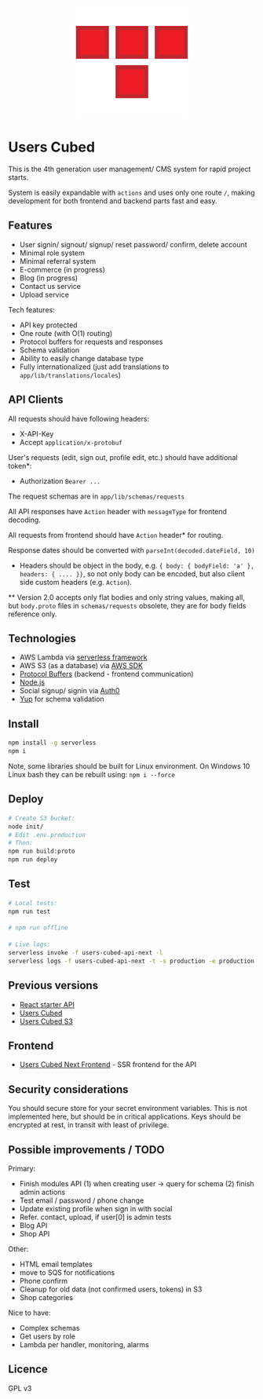 <p align="center">
  <a href="https://talaikis.com/">
    <img alt="Talaikis Ltd." src="https://github.com/TalaikisInc/talaikis.com_react/blob/master/media/logo.png" width="228">
  </a>
</p>

# Users Cubed

This is the 4th generation user management/ CMS system for rapid project starts.

System is easily expandable with `actions` and uses only one route `/`,  making development for both frontend and backend parts fast and easy.

## Features

* User signin/ signout/ signup/ reset password/ confirm, delete account
* Minimal role system
* Minimal referral system
* E-commerce (in progress)
* Blog (in progress)
* Contact us service
* Upload service

Tech features:

* API key protected
* One route (with O(1) routing)
* Protocol buffers for requests and responses
* Schema validation
* Ability to easily change database type
* Fully internationalized (just add translations  to `app/lib/translations/locales`)

## API Clients

All requests should have following headers:

* X-API-Key
* Accept `application/x-protobuf`

User's requests (edit, sign out, profile edit, etc.) should have additional token*:

* Authorization `Bearer ...`

The request schemas are in `app/lib/schemas/requests`

All API responses have `Action` header with `messageType` for frontend decoding.

All requests from frontend should have `Action` header* for routing.

Response dates should be converted with `parseInt(decoded.dateField, 10)`

* Headers should be object in the body, e.g. `{ body: { bodyField: 'a' }, headers: { .... }}`, so not only body can be encoded, but also client side custom headers (e.g. `Action`).

** Version 2.0 accepts only flat bodies and only string values, making all, but `body.proto`  files in `schemas/requests` obsolete, they are for body fields reference only.

## Technologies

* AWS Lambda via [serverless framework](https://serverless.com/)
* AWS S3 (as a database) via [AWS SDK](https://github.com/aws/aws-sdk-js)
* [Protocol Buffers](https://developers.google.com/protocol-buffers) (backend - frontend communication)
* [Node.js](https://github.com/nodejs/node)
* Social signup/ signin via [Auth0](https://auth0.com/)
* [Yup](https://github.com/jquense/yup) for schema validation

## Install

```bash
npm install -g serverless
npm i
```

Note, some libraries should be built for Linux environment. On Windows 10 Linux bash they can be rebuilt using: `npm i --force`

## Deploy

```bash
# Create S3 bucket:
node init/
# Edit .env.production
# Then:
npm run build:proto
npm run deploy
```

## Test

```bash
# Local tests:
npm run test

# npm run offline 

# Live logs:
serverless invoke -f users-cubed-api-next -l
serverless logs -f users-cubed-api-next -t -s production -e production
```

## Previous versions

* [React starter API](https://github.com/TalaikisInc/react_starter_api)
* [Users Cubed](https://github.com/TalaikisInc/users-cubed)
* [Users Cubed S3](https://github.com/TalaikisInc/users-cubed-s3)

## Frontend

* [Users Cubed Next Frontend](https://github.com/TalaikisInc/users-cubed-next-frontend) - SSR frontend for the API

## Security considerations

You should secure store for your secret environment variables. This is not implemented here, but should be in critical applications. Keys should be encrypted at rest, in transit with least of privilege.

## Possible improvements / TODO

Primary:

* Finish modules API (1) when creating user -> query for schema (2) finish admin actions
* Test email / password / phone change
* Update existing profile when sign in with social
* Refer. contact, upload, if user[0] is admin tests
* Blog API
* Shop API

Other:

* HTML email templates
* move to SQS for notifications
* Phone confirm
* Cleanup for old data (not confirmed users, tokens) in S3
* Shop categories

Nice to have:

* Complex schemas
* Get users by role
* Lambda per handler, monitoring, alarms

## Licence

GPL v3
